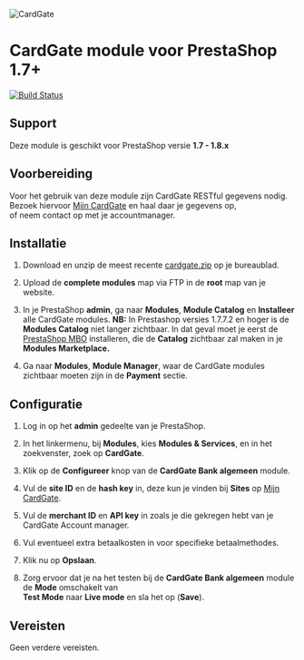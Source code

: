 ![CardGate](https://cdn.curopayments.net/thumb/200/logos/cardgate.png)

# CardGate module voor PrestaShop 1.7+

[![Build Status](https://travis-ci.org/cardgate/prestashop17.svg?branch=master)](https://travis-ci.org/cardgate/prestashop17)

## Support

Deze module is geschikt voor PrestaShop versie **1.7 - 1.8.x**

## Voorbereiding

Voor het gebruik van deze module zijn CardGate RESTful gegevens nodig.  
Bezoek hiervoor [Mijn CardGate](https://my.cardgate.com/) en haal daar je gegevens op,  
of neem contact op met je accountmanager.  

## Installatie

1. Download en unzip de meest recente [cardgate.zip](https://github.com/cardgate/prestashop17/releases/) op je bureaublad.

2. Upload de **complete modules** map via FTP in de **root** map van je website.

3. In je PrestaShop **admin**, ga naar **Modules**, **Module Catalog** en **Installeer** alle CardGate modules. **NB:** In Prestashop versies 1.7.7.2 en hoger is de **Modules Catalog** niet langer zichtbaar. In dat geval moet je eerst de [PrestaShop MBO](https://github.com/PrestaShopCorp/ps_mbo) installeren, die de **Catalog** zichtbaar zal maken in je **Modules Marketplace.** 

4. Ga naar **Modules**, **Module Manager**, waar de CardGate modules zichtbaar moeten zijn in de **Payment** sectie.

## Configuratie

1. Log in op het <b>admin</b> gedeelte van je PrestaShop.  

2. In het linkermenu, bij **Modules**, kies **Modules & Services**, en in het zoekvenster, zoek op **CardGate**.

3. Klik op de **Configureer** knop van de **CardGate Bank algemeen** module.

4. Vul de **site ID** en de **hash key** in, deze kun je vinden bij **Sites** op [Mijn CardGate](https://my.cardgate.com/).

5. Vul de **merchant ID** en **API key** in zoals je die gekregen hebt van je CardGate Account manager.

6. Vul eventueel extra betaalkosten in voor specifieke betaalmethodes.

7. Klik nu op **Opslaan**.

8. Zorg ervoor dat je na het testen bij de **CardGate Bank algemeen** module de **Mode** omschakelt van  
   **Test Mode** naar **Live mode** en sla het op (**Save**).

## Vereisten

Geen verdere vereisten.
